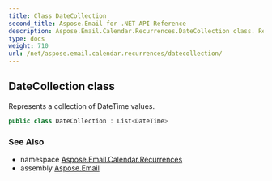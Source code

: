 ```yaml
---
title: Class DateCollection
second_title: Aspose.Email for .NET API Reference
description: Aspose.Email.Calendar.Recurrences.DateCollection class. Represents a collection of DateTime values
type: docs
weight: 710
url: /net/aspose.email.calendar.recurrences/datecollection/
---
```

## DateCollection class

Represents a collection of DateTime values.

```csharp
public class DateCollection : List<DateTime>
```

### See Also

* namespace [Aspose.Email.Calendar.Recurrences](../../aspose.email.calendar.recurrences/)
* assembly [Aspose.Email](../../)


